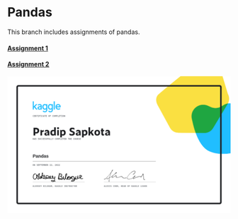 # Pandas

This branch includes assignments of pandas.

#### [Assignment 1](https://github.com/pradipsapkotag/python/tree/pandas/Assignment1)


#### [Assignment 2](https://github.com/pradipsapkotag/python/tree/pandas/Assignment2)
![kaggle Pandas certificate](https://github.com/pradipsapkotag/python/blob/pandas/Assignment2/Pradip%20Sapkota%20-%20Pandas.png)